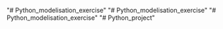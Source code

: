 "# Python_modelisation_exercise" 
"# Python_modelisation_exercise" 
"# Python_modelisation_exercise" 
"# Python_project" 
